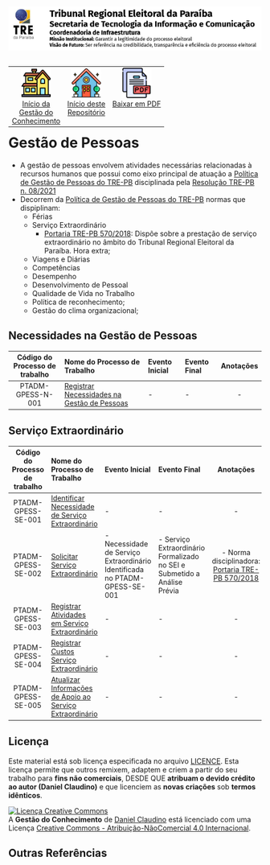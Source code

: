 ![center](../figuras/tre-pb-cabecalo-padrao-stic-coinf-seinf.png)

<table align="right" border="0">
  <tr>
    <td align="center" valign="top">
      <a href="https://github.com/dnlclaudino/gestao-do-conhecimento#readme">
        <img src="https://github.com/dnlclaudino/imagens/blob/master/icones/icone-casa3.png?raw=true" heigh="60" width="60"><br>Início da <br>Gestão do <br>Conhecimento
      </a>
    </td>
    <td align="center" valign="top">
      <a href="https://github.com/dnlclaudino/tre-pb-seinf-proc-trab-adm#readme">
        <img src="https://github.com/dnlclaudino/imagens/blob/master/icones/icone-casa2.png?raw=true" heigh="60" width="60"><br>Início deste <br>Repositório
      </a>
    </td>
    <td align="center" valign="top">
      <a href="https://github.com/dnlclaudino/tre-pb-seinf-proc-trab-adm#readme">
        <img src="https://github.com/dnlclaudino/imagens/blob/master/icones-aplicativos/pdf/pdf.png?raw=true" heigh="60" width="60"><br>Baixar em PDF
      </a>
    </td>
  </tr>
</table><br><br><br><br><br>

# Gestão de Pessoas

- A gestão de pessoas envolvem atividades necessárias relacionadas à recursos humanos que possui como eixo principal de atuação a [Política de Gestão de Pessoas do TRE-PB](https://apps.tre-pb.jus.br/normas-portal/doc?tipo=norma&cod=1552&nom=TRE-PB-resolucao-8-2021.pdf) disciplinada pela [Resolução TRE-PB n. 08/2021](https://apps.tre-pb.jus.br/normas-portal/doc?tipo=norma&cod=1552&nom=TRE-PB-resolucao-8-2021.pdf)
- Decorrem da [Política de Gestão de Pessoas do TRE-PB](https://apps.tre-pb.jus.br/normas-portal/doc?tipo=norma&cod=1552&nom=TRE-PB-resolucao-8-2021.pdf) normas que dispiplinam:
  - Férias
  - Serviço Extraordinário
    - [Portaria TRE-PB 570/2018](https://apps.tre-pb.jus.br/normas-portal/doc?tipo=texto&cod=1163&codTC=59): Dispõe sobre a prestação de serviço extraordinário no âmbito do Tribunal Regional Eleitoral da Paraíba. Hora extra; 
  - Viagens e Diárias
  - Competências
  - Desempenho
  - Desenvolvimento de Pessoal
  - Qualidade de Vida no Trabalho
  - Política de reconhecimento;
  - Gestão do clima organizacional;

## Necessidades na Gestão de Pessoas

| Código do<br>Processo de trabalho | Nome do Processo de Trabalho | Evento Inicial | Evento Final | Anotações |
|:---:|:---|:---|:---|:---:|
|PTADM-GPESS-N-001|[Registrar Necessidades na Gestão de Pessoas]()|-|-|-|

## Serviço Extraordinário

| Código do<br>Processo de trabalho | Nome do Processo de Trabalho | Evento Inicial | Evento Final | Anotações |
|:---:|:---|:---|:---|:---:|
|PTADM-GPESS-SE-001|[Identificar Necessidade de Serviço Extraordinário]()|-|-|-|
|PTADM-GPESS-SE-002|[Solicitar Serviço Extraordinário](./PTADM-GPESS-SE-001.md)|- Necessidade de Serviço Extraordinário Identificada no PTADM-GPESS-SE-001|- Serviço Extraordinário Formalizado no SEI e Submetido a Análise Prévia|- Norma disciplinadora: [Portaria TRE-PB 570/2018](https://apps.tre-pb.jus.br/normas-portal/doc?tipo=texto&cod=1163&codTC=59)|
|PTADM-GPESS-SE-003|[Registrar Atividades em Serviço Extraordinário]()|-|-|-|
|PTADM-GPESS-SE-004|[Registrar Custos Serviço Extraordinário]()|-|-|-|
|PTADM-GPESS-SE-005|[Atualizar Informações de Apoio ao Serviço Extraordinário]()|-|-|-|

## Licença

Este material está sob licença especificada no arquivo [LICENCE](../LICENSE). Esta licença permite que outros remixem, adaptem e criem a partir do seu trabalho para **fins não comerciais**, DESDE QUE **atribuam o devido crédito ao autor (Daniel Claudino)** e que licenciem as **novas criações** sob **termos idênticos**.

<a rel="license" href="http://creativecommons.org/licenses/by-nc/4.0/"><img alt="Licença Creative Commons" style="border-width:0" src="https://i.creativecommons.org/l/by-nc/4.0/88x31.png" /></a><br /><span xmlns:dct="http://purl.org/dc/terms/" href="http://purl.org/dc/dcmitype/Text" property="dct:title" rel="dct:type">A <b>Gestão do Conhecimento</b></span> de <a xmlns:cc="http://creativecommons.org/ns#" href="https://github.com/dnlclaudino/gestao-do-conhecimento" property="cc:attributionName" rel="cc:attributionURL">Daniel Claudino</a> está licenciado com uma Licença <a rel="license" href="http://creativecommons.org/licenses/by-nc/4.0/">Creative Commons - Atribuição-NãoComercial 4.0 Internacional</a>.

## Outras Referências